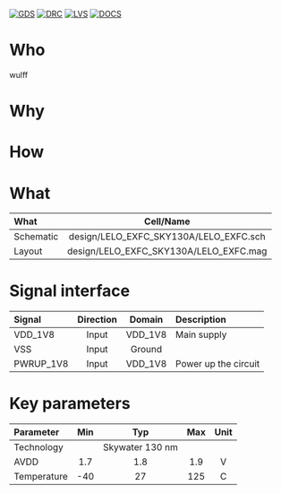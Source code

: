 
[![GDS](../../actions/workflows/gds.yaml/badge.svg)](../../actions/workflows/gds.yaml)
[![DRC](../../actions/workflows/drc.yaml/badge.svg)](../../actions/workflows/drc.yaml)
[![LVS](../../actions/workflows/lvs.yaml/badge.svg)](../../actions/workflows/lvs.yaml)
[![DOCS](../../actions/workflows/docs.yaml/badge.svg)](../../actions/workflows/docs.yaml)

# Who
wulff

# Why

<explain why you made this module>

# How

<explain short how you made this module>


# What


| What            |        Cell/Name |
| :----              |  :----:       |
| Schematic       | design/LELO_EXFC_SKY130A/LELO_EXFC.sch |
| Layout          | design/LELO_EXFC_SKY130A/LELO_EXFC.mag |



# Signal interface


| Signal       | Direction | Domain  | Description                               |
| :---         | :---:     | :---:   | :---                                      |
| VDD_1V8      | Input     | VDD_1V8 | Main supply                               |
| VSS          | Input     | Ground  |                                           |
| PWRUP_1V8    | Input     | VDD_1V8 | Power up the circuit                      |


# Key parameters


| Parameter           | Min     | Typ             | Max     | Unit  |
| :---                | :---:   | :---:           | :---:   | :---: |
| Technology          |         | Skywater 130 nm |         |       |
| AVDD                | 1.7     | 1.8             | 1.9     | V     |
| Temperature         | -40     | 27              | 125     | C     |

